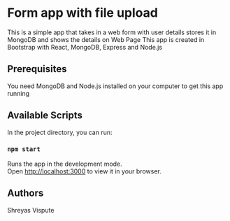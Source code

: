 # Form app with file upload

This is a simple app that takes in a web form with user details stores it in MongoDB and shows the details on Web Page
This app is created in Bootstrap with React, MongoDB, Express and Node.js

## Prerequisites

You need MongoDB and Node.js installed on your computer to get this app running

## Available Scripts

In the project directory, you can run:

### `npm start`

Runs the app in the development mode.\
Open [http://localhost:3000](http://localhost:3000) to view it in your browser.

## Authors

Shreyas Vispute
